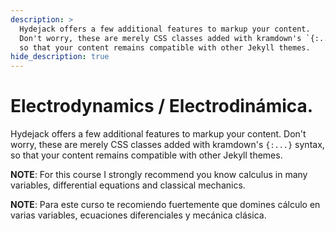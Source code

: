 ```yaml
---
description: >
  Hydejack offers a few additional features to markup your content.
  Don't worry, these are merely CSS classes added with kramdown's `{:...}` syntax,
  so that your content remains compatible with other Jekyll themes.
hide_description: true
---
```


# Electrodynamics / Electrodinámica.

Hydejack offers a few additional features to markup your content.
Don't worry, these are merely CSS classes added with kramdown's `{:...}` syntax,
so that your content remains compatible with other Jekyll themes.

**NOTE**: For this course I strongly recommend you know calculus in many variables, differential equations and classical mechanics.

**NOTE**: Para este curso te recomiendo fuertemente que domines cálculo en varias variables, ecuaciones diferenciales y mecánica clásica.

